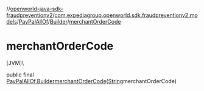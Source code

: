 //[openworld-java-sdk-fraudpreventionv2](../../../../index.md)/[com.expediagroup.openworld.sdk.fraudpreventionv2.models](../../index.md)/[PayPalAllOf](../index.md)/[Builder](index.md)/[merchantOrderCode](merchant-order-code.md)

# merchantOrderCode

[JVM]\

public final [PayPalAllOf.Builder](index.md)[merchantOrderCode](merchant-order-code.md)([String](https://docs.oracle.com/javase/8/docs/api/java/lang/String.html)merchantOrderCode)
